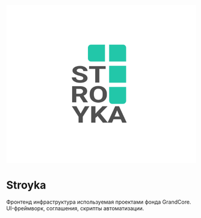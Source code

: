 ![Stroyka-Logo](../_media/logo-stroyka.png ":size=150")

# Stroyka

Фронтенд инфраструктура используемая проектами фонда GrandCore. UI-фреймворк, соглашения, скрипты автоматизации.
